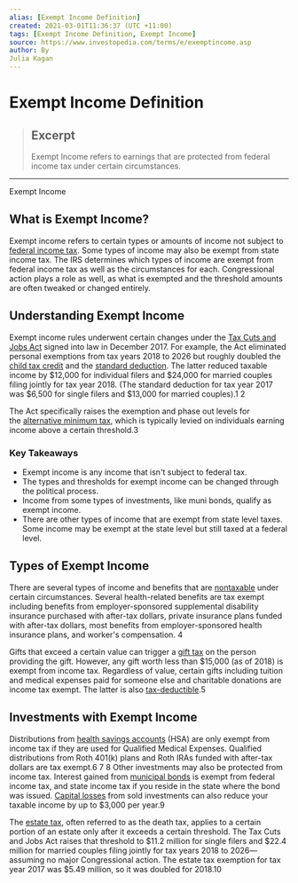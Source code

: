```yaml
---
alias: [Exempt Income Definition]
created: 2021-03-01T11:36:37 (UTC +11:00)
tags: [Exempt Income Definition, Exempt Income]
source: https://www.investopedia.com/terms/e/exemptincome.asp
author: By
Julia Kagan
---
```


# Exempt Income Definition

> ## Excerpt
> Exempt Income refers to earnings that are protected from federal income tax under certain circumstances.

---

Exempt Income
## What is Exempt Income?

Exempt income refers to certain types or amounts of income not subject to [federal income tax](https://www.investopedia.com/terms/f/federal_income_tax.asp). Some types of income may also be exempt from state income tax. The IRS determines which types of income are exempt from federal income tax as well as the circumstances for each. Congressional action plays a role as well, as what is exempted and the threshold amounts are often tweaked or changed entirely.

## Understanding Exempt Income

Exempt income rules underwent certain changes under the [Tax Cuts and Jobs Act](https://www.investopedia.com/taxes/how-gop-tax-bill-affects-you/) signed into law in December 2017. For example, the Act eliminated personal exemptions from tax years 2018 to 2026 but roughly doubled the [child tax credit](https://www.investopedia.com/terms/c/childtaxcredit.asp) and the [standard deduction](https://www.investopedia.com/terms/s/standarddeduction.asp). The latter reduced taxable income by $12,000 for individual filers and $24,000 for married couples filing jointly for tax year 2018. (The standard deduction for tax year 2017 was $6,500 for single filers and $13,000 for married couples).1 2 

The Act specifically raises the exemption and phase out levels for the [alternative minimum tax](https://www.investopedia.com/terms/a/alternativeminimumtax.asp), which is typically levied on individuals earning income above a certain threshold.3

### Key Takeaways

-   Exempt income is any income that isn't subject to federal tax.
-   The types and thresholds for exempt income can be changed through the political process.
-   Income from some types of investments, like muni bonds, qualify as exempt income.
-   There are other types of income that are exempt from state level taxes. Some income may be exempt at the state level but still taxed at a federal level.

## Types of Exempt Income 

There are several types of income and benefits that are [nontaxable](https://www.investopedia.com/terms/g/gifttax.asp) under certain circumstances. Several health-related benefits are tax exempt including benefits from employer-sponsored supplemental disability insurance purchased with after-tax dollars, private insurance plans funded with after-tax dollars, most benefits from employer-sponsored health insurance plans, and worker's compensation. 4

Gifts that exceed a certain value can trigger a [gift tax](https://www.investopedia.com/terms/g/gifttax.asp) on the person providing the gift. However, any gift worth less than $15,000 (as of 2018) is exempt from income tax. Regardless of value, certain gifts including tuition and medical expenses paid for someone else and charitable donations are income tax exempt. The latter is also [tax-deductible](https://www.investopedia.com/terms/d/deductible.asp).5 

## Investments with Exempt Income

Distributions from [health savings accounts](https://www.investopedia.com/terms/h/hsa.asp) (HSA) are only exempt from income tax if they are used for Qualified Medical Expenses. Qualified distributions from Roth 401(k) plans and Roth IRAs funded with after-tax dollars are tax exempt.6 7 8 Other investments may also be protected from income tax. Interest gained from [municipal bonds](https://www.investopedia.com/terms/m/municipalbond.asp) is exempt from federal income tax, and state income tax if you reside in the state where the bond was issued. [Capital losses](https://www.investopedia.com/terms/c/capitalloss.asp) from sold investments can also reduce your taxable income by up to $3,000 per year.9

The [estate tax](https://www.investopedia.com/terms/e/estatetax.asp), often referred to as the death tax, applies to a certain portion of an estate only after it exceeds a certain threshold. The Tax Cuts and Jobs Act raises that threshold to $11.2 million for single filers and $22.4 million for married couples filing jointly for tax years 2018 to 2026— assuming no major Congressional action. The estate tax exemption for tax year 2017 was $5.49 million, so it was doubled for 2018.10
